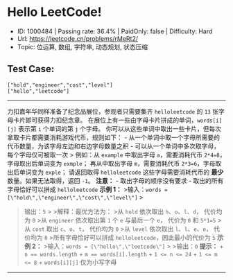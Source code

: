 # Hello LeetCode!                                                

* ID: 1000484 | Passing rate: 36.4% | PaidOnly: false  | Difficulty: Hard 
* Url: https://leetcode.cn/problems/rMeRt2/ 
* Topic: 位运算, 数组, 字符串, 动态规划, 状态压缩 

## Test Case:

```
["hold","engineer","cost","level"]
["hello","leetcode"]
```

---

力扣嘉年华同样准备了纪念品展位，参观者只需要集齐 `helloleetcode` 的 `13`
张字母卡片即可获得力扣纪念章。 在展位上有一些由字母卡片拼成的单词，`words[i][j]`
表示第 `i` 个单词的第 `j` 个字母。
你可以从这些单词中取出一些卡片，但每次拿取卡片都需要消耗游戏代币，规则如下： -
从一个单词中取一个字母所需要的代币数量，为该字母左边和右边字母数量之积 -
可以从一个单词中多次取字母，每个字母仅可被取一次 > 例如：从 `example` 中取出字母
`a`，需要消耗代币 `2*4=8`，字母取出后单词变为 `exmple`； 再从中取出字母
`m`，需要消耗代币 `2*3=6`，字母取出后单词变为 `exple`； 请返回取得
`helloleetcode` 这些字母需要消耗代币的 **最少** 数量。如果无法取得，返回 `-1`。
**注意：** - 取出字母的顺序没有要求 - 取出的所有字母恰好可以拼成 `helloleetcode`
**示例 1：** >输入：`words = [\"hold\",\"engineer\",\"cost\",\"level\"]` >
>输出：`5` > >解释：最优方法为： >从 `hold` 依次取出 `h`、`o`、`l`、`d`，
代价均为 `0` >从 `engineer` 依次取出第 `1` 个 `e` 与最后一个 `e`， 代价为 `0` 和
`5*1=5` >从 `cost` 取出 `c`、`o`、`t`， 代价均为 `0` >从 `level` 依次取出
`l`、`l`、`e`、`e`， 代价均为 `0` >所有字母恰好可以拼成
`helloleetcode`，因此最小的代价为 `5` **示例 2：** >输入：`words =
[\"hello\",\"leetcode\"]` > >输出：`0` **提示：** + `n == words.length` + `m ==
words[i].length` + `1 <= n <= 24` + `1 <= m <= 8` + `words[i][j]` 仅为小写字母

---